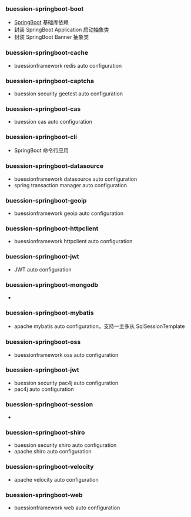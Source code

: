 ### buession-springboot-boot
* [SpringBoot](https://spring.io/projects/spring-boot) 基础库依赖
* 封装 SpringBoot Application 启动抽象类
* 封装 SpringBoot Banner 抽象类

### buession-springboot-cache
* buessionframework redis auto configuration

### buession-springboot-captcha
* buession security geetest auto configuration

### buession-springboot-cas
* buession cas auto configuration

### buession-springboot-cli
* SpringBoot 命令行应用

### buession-springboot-datasource
* buessionframework datasource auto configuration
* spring transaction manager auto configuration

### buession-springboot-geoip
* buessionframework geoip auto configuration

### buession-springboot-httpclient
* buessionframework httpclient auto configuration

### buession-springboot-jwt
* JWT auto configuration

### buession-springboot-mongodb
* 

### buession-springboot-mybatis
* apache mybatis auto configuration，支持一主多从 SqlSessionTemplate

### buession-springboot-oss
* buessionframework oss auto configuration

### buession-springboot-jwt
* buession security pac4j auto configuration
* pac4j auto configuration

### buession-springboot-session
* 

### buession-springboot-shiro
* buession security shiro auto configuration
* apache shiro auto configuration

### buession-springboot-velocity
* apache velocity auto configuration

### buession-springboot-web
* buessionframework web auto configuration